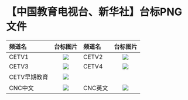 # 【中国教育电视台、新华社】台标PNG文件
|频道名|台标图片|频道名|台标图片|
|:---|:---:|:---|:---:|
|CETV1|<img src="https://raw.githubusercontent.com/samkolau/TVLOGO/main/logo/CET/CETV1.png">|CETV2|<img src="https://raw.githubusercontent.com/samkolau/TVLOGO/main/logo/CET/CETV2.png">|
|CETV3|<img src="https://raw.githubusercontent.com/samkolau/TVLOGO/main/logo/CET/CETV3.png">|CETV4|<img src="https://raw.githubusercontent.com/samkolau/TVLOGO/main/logo/CET/CETV4.png">|
|CETV早期教育|<img src="https://raw.githubusercontent.com/samkolau/TVLOGO/main/logo/CET/CETV早期教育.png">|
|CNC中文|<img src="https://raw.githubusercontent.com/samkolau/TVLOGO/main/logo/CET/CNC中文.png">|CNC英文|<img src="https://raw.githubusercontent.com/samkolau/TVLOGO/main/logo/CET/CNC英文.png">|
